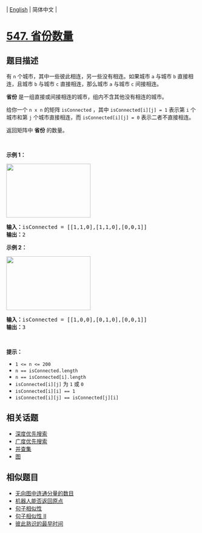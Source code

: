 
| [English](README_EN.md) | 简体中文 |

# [547. 省份数量](https://leetcode-cn.com/problems/number-of-provinces/)

## 题目描述

<div class="original__bRMd">
<div>
<p>有 <code>n</code> 个城市，其中一些彼此相连，另一些没有相连。如果城市 <code>a</code> 与城市 <code>b</code> 直接相连，且城市 <code>b</code> 与城市 <code>c</code> 直接相连，那么城市 <code>a</code> 与城市 <code>c</code> 间接相连。</p>

<p><strong>省份</strong> 是一组直接或间接相连的城市，组内不含其他没有相连的城市。</p>

<p>给你一个 <code>n x n</code> 的矩阵 <code>isConnected</code> ，其中 <code>isConnected[i][j] = 1</code> 表示第 <code>i</code> 个城市和第 <code>j</code> 个城市直接相连，而 <code>isConnected[i][j] = 0</code> 表示二者不直接相连。</p>

<p>返回矩阵中 <strong>省份</strong> 的数量。</p>

<p> </p>

<p><strong>示例 1：</strong></p>
<img alt="" src="https://assets.leetcode.com/uploads/2020/12/24/graph1.jpg" style="width: 222px; height: 142px;" />
<pre>
<strong>输入：</strong>isConnected = [[1,1,0],[1,1,0],[0,0,1]]
<strong>输出：</strong>2
</pre>

<p><strong>示例 2：</strong></p>
<img alt="" src="https://assets.leetcode.com/uploads/2020/12/24/graph2.jpg" style="width: 222px; height: 142px;" />
<pre>
<strong>输入：</strong>isConnected = [[1,0,0],[0,1,0],[0,0,1]]
<strong>输出：</strong>3
</pre>

<p> </p>

<p><strong>提示：</strong></p>

<ul>
	<li><code>1 <= n <= 200</code></li>
	<li><code>n == isConnected.length</code></li>
	<li><code>n == isConnected[i].length</code></li>
	<li><code>isConnected[i][j]</code> 为 <code>1</code> 或 <code>0</code></li>
	<li><code>isConnected[i][i] == 1</code></li>
	<li><code>isConnected[i][j] == isConnected[j][i]</code></li>
</ul>
</div>
</div>


## 相关话题

- [深度优先搜索](https://leetcode-cn.com/tag/depth-first-search)
- [广度优先搜索](https://leetcode-cn.com/tag/breadth-first-search)
- [并查集](https://leetcode-cn.com/tag/union-find)
- [图](https://leetcode-cn.com/tag/graph)

## 相似题目

- [无向图中连通分量的数目](../number-of-connected-components-in-an-undirected-graph/README.md)
- [机器人能否返回原点](../robot-return-to-origin/README.md)
- [句子相似性](../sentence-similarity/README.md)
- [句子相似性 II](../sentence-similarity-ii/README.md)
- [彼此熟识的最早时间](../the-earliest-moment-when-everyone-become-friends/README.md)
